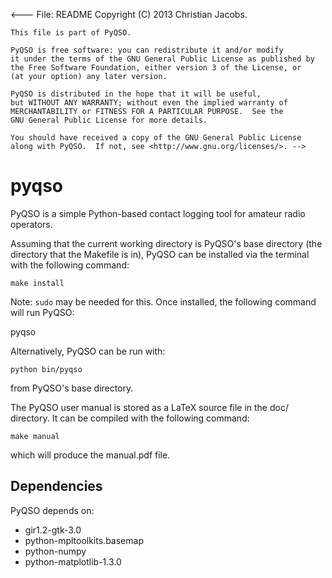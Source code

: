 <--- File: README
    Copyright (C) 2013 Christian Jacobs.

    This file is part of PyQSO.

    PyQSO is free software: you can redistribute it and/or modify
    it under the terms of the GNU General Public License as published by
    the Free Software Foundation, either version 3 of the License, or
    (at your option) any later version.

    PyQSO is distributed in the hope that it will be useful,
    but WITHOUT ANY WARRANTY; without even the implied warranty of
    MERCHANTABILITY or FITNESS FOR A PARTICULAR PURPOSE.  See the
    GNU General Public License for more details.

    You should have received a copy of the GNU General Public License
    along with PyQSO.  If not, see <http://www.gnu.org/licenses/>. -->

pyqso
=====

PyQSO is a simple Python-based contact logging tool for amateur radio operators.

Assuming that the current working directory is PyQSO's base directory (the directory that the Makefile is in), PyQSO can be installed via the terminal with the following command:

   `make install`

Note: `sudo` may be needed for this. Once installed, the following command will run PyQSO:
   
   pyqso

Alternatively, PyQSO can be run with:

   `python bin/pyqso`

from PyQSO's base directory.

The PyQSO user manual is stored as a LaTeX source file in the doc/ directory. It can be compiled with the following command:

   `make manual`

which will produce the manual.pdf file.

Dependencies
------------

PyQSO depends on:

* gir1.2-gtk-3.0
* python-mpltoolkits.basemap
* python-numpy
* python-matplotlib-1.3.0

